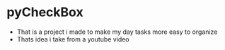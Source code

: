 # pyCheckBox
* That is a project i made to make my day tasks more easy to organize
* Thats idea i take from a youtube video


